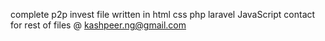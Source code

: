 complete p2p invest file
written in html
css
php
laravel
JavaScript
contact for rest of files @ kashpeer.ng@gmail.com
